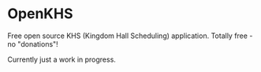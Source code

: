 # OpenKHS
Free open source KHS (Kingdom Hall Scheduling) application. Totally free - no "donations"!

Currently just a work in progress.
